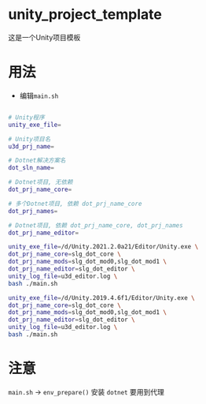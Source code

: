 unity_project_template
======================

这是一个Unity项目模板

# 用法

* 编辑`main.sh`

```bash

# Unity程序
unity_exe_file=

# Unity项目名
u3d_prj_name=

# Dotnet解决方案名
dot_sln_name=

# Dotnet项目, 无依赖
dot_prj_name_core=

# 多个Dotnet项目, 依赖 dot_prj_name_core
dot_prj_names=

# Dotnet项目, 依赖 dot_prj_name_core, dot_prj_names
dot_prj_name_editor=

unity_exe_file=/d/Unity.2021.2.0a21/Editor/Unity.exe \
dot_prj_name_core=slg_dot_core \
dot_prj_name_mods=slg_dot_mod0,slg_dot_mod1 \
dot_prj_name_editor=slg_dot_editor \
unity_log_file=u3d_editor.log \
bash ./main.sh

unity_exe_file=/d/Unity.2019.4.6f1/Editor/Unity.exe \
dot_prj_name_core=slg_dot_core \
dot_prj_name_mods=slg_dot_mod0,slg_dot_mod1 \
dot_prj_name_editor=slg_dot_editor \
unity_log_file=u3d_editor.log \
bash ./main.sh

```

# 注意

`main.sh` -> `env_prepare()` 安装 `dotnet` 要用到代理
